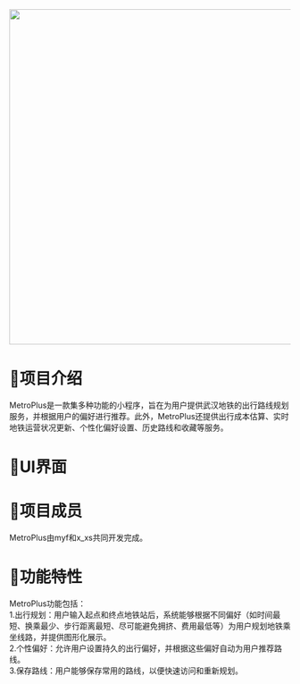 <img src="https://github.com/x-xsDong/MetroPlus/blob/main/LOGO2.png" width="600px">

📖项目介绍
===
MetroPlus是一款集多种功能的小程序，旨在为用户提供武汉地铁的出行路线规划服务，并根据用户的偏好进行推荐。此外，MetroPlus还提供出行成本估算、实时地铁运营状况更新、个性化偏好设置、历史路线和收藏等服务。<br>

📱UI界面
===

🤝项目成员
===
MetroPlus由myf和x_xs共同开发完成。<br>

🚀功能特性
===
MetroPlus功能包括：<br>
  1.出行规划：用户输入起点和终点地铁站后，系统能够根据不同偏好（如时间最短、换乘最少、步行距离最短、尽可能避免拥挤、费用最低等）为用户规划地铁乘坐线路，并提供图形化展示。<br>
  2.个性偏好：允许用户设置持久的出行偏好，并根据这些偏好自动为用户推荐路线。<br>
  3.保存路线：用户能够保存常用的路线，以便快速访问和重新规划。<br>
